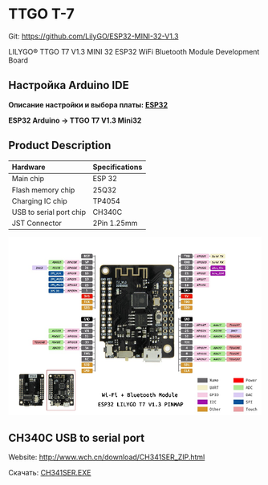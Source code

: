 # TTGO T-7

Git: https://github.com/LilyGO/ESP32-MINI-32-V1.3

LILYGO® TTGO T7 V1.3 MINI 32 ESP32 WiFi Bluetooth Module Development Board

## Настройка Arduino IDE
**Описание настройки и выбора платы: [ESP32](../ESP32/readme.md)**

**ESP32 Arduino -> TTGO T7 V1.3 Mini32**

## Product Description

| Hardware                | Specifications |
| :-                      | :- |
| Main chip               | ESP 32 |
| Flash memory chip       | 25Q32 |
| Charging IC chip        | TP4054 |
| USB to serial port chip | CH340C |
| JST Connector           | 2Pin 1.25mm |

![Pin diagram](./images/pins.png "Распиновка")

## CH340C USB to serial port
Website: http://www.wch.cn/download/CH341SER_ZIP.html

Скачать: [CH341SER.EXE](http://www.wch.cn/downloads/file/65.html)

